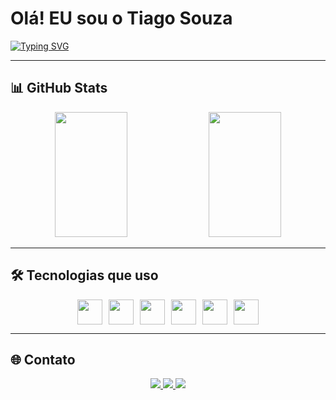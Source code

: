 # Olá! EU sou o Tiago Souza

[![Typing SVG](https://readme-typing-svg.herokuapp.com?font=Fira+Code&weight=500&size=22&pause=1000&center=true&vCenter=true&width=1000&lines=Desenvolvedor+Frontend;React+Native+%7C+Expo+%7C+Clerk+%7C+Convex;Apaixonado+por+Tecnologia+e+Soluções+Práticas)](https://git.io/typing-svg)

---

## 📊 GitHub Stats

<div align="center">
  <img 
    src="https://github-readme-stats.vercel.app/api?username=tiago-souza&show_icons=true&theme=synthwave" 
    style="width: 48%; height: 200px;" 
  />
  <img 
    src="https://github-readme-stats.vercel.app/api/top-langs/?username=tiago-souza&layout=compact&langs_count=10&theme=synthwave" 
    style="width: 48%; height: 200px;" 
  />
</div>

---

## 🛠️ Tecnologias que uso

<div style="display: flex; justify-content: center; gap: 10px;">
  <img src="https://cdn.jsdelivr.net/gh/devicons/devicon/icons/typescript/typescript-original.svg" width="40" />
  <img src="https://cdn.jsdelivr.net/gh/devicons/devicon/icons/javascript/javascript-original.svg" width="40" />
  <img src="https://cdn.jsdelivr.net/gh/devicons/devicon/icons/react/react-original.svg" width="40" />
  <img src="https://cdn.jsdelivr.net/gh/devicons/devicon/icons/firebase/firebase-plain.svg" width="40" />
  <img src="https://cdn.jsdelivr.net/gh/devicons/devicon/icons/html5/html5-original.svg" width="40" />
  <img src="https://cdn.jsdelivr.net/gh/devicons/devicon/icons/css3/css3-original.svg" width="40" />
</div>

---

## 🌐 Contato

<div align="center">
  <a href="https://www.linkedin.com/in/tiago-souza-6761b935b/" target="_blank">
    <img src="https://img.shields.io/badge/LinkedIn-0077B5?style=for-the-badge&logo=linkedin&logoColor=white"/>
  </a>
  <a href="https://www.instagram.com/tiagosouza.me/" target="_blank">
    <img src="https://img.shields.io/badge/Instagram-E4405F?style=for-the-badge&logo=instagram&logoColor=white"/>
  </a>
  <a href="tiago1287souza@gmail.com">
    <img src="https://img.shields.io/badge/Email-D14836?style=for-the-badge&logo=gmail&logoColor=white"/>
  </a>
</div>
